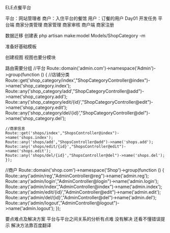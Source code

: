 ELE点餐平台

平台：网站管理者
商户：入住平台的餐馆
用户：订餐的用户
Day01
开发任务
平台端
商家分类管理
商家管理
商家审核
商户端
商家注册

数据迁移
创建表 php artisan make:model Models/ShopCategory -m

准备好基础模板

创建视图 视图也要分模块

路由需要分组
//平台
Route::domain('admin.com')->namespace('Admin')->group(function () {
    //店铺分类
    Route::get('shop_category/index',"ShopCategoryController@index")->name('shop_category.index');
    Route::any('shop_category/add',"ShopCategoryController@add")->name('shop_category.add');
    Route::any('shop_category/edit/{id}',"ShopCategoryController@edit")->name('shop_category.edit');
    Route::any('shop_category/del/{id}',"ShopCategoryController@del")->name('shop_category.del');

    //商家信息
    Route::get('shops/index',"ShopsController@index")->name('shops.index');
    Route::any('shops/add',"ShopsController@add")->name('shops.add');
    Route::any('shops/edit/{id}',"ShopsController@edit")->name('shops.edit');
    Route::any('shops/del/{id}',"ShopsController@del")->name('shops.del');
    });


//商户
Route::domain('shop.com')->namespace('Shop')->group(function () {
    Route::any('admin/reg',"AdminController@reg")->name('admin.reg');
    Route::any('admin/login',"AdminController@login")->name('admin.login');
    Route::any('admin/index',"AdminController@index")->name('admin.index');
    Route::any('admin/edit/{id}',"AdminController@edit")->name('admin.edit');
    Route::any('admin/del/{id}',"AdminController@del")->name('admin.del');
    Route::any('admin/logout',"AdminController@logout")->name('admin.logout');
});


要点难点及解决方案
平台与平台之间关系的分析有点难  没有解决
还看不懂错误提示  解决方法靠百度翻译